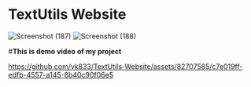 # TextUtils Website

![Screenshot (187)](https://github.com/vk833/TextUtils-Website/assets/82707585/66e38e8d-a857-447b-8d54-180ba1c78d77)
![Screenshot (188)](https://github.com/vk833/TextUtils-Website/assets/82707585/34d69cc5-3890-4eb4-8ddd-68e835dfdeff)

#**This is demo video of my project**

 https://github.com/vk833/TextUtils-Website/assets/82707585/c7e019ff-edfb-4557-a145-8b40c90f06e5

